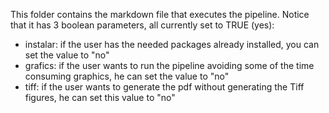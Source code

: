 This folder contains the markdown file that executes the pipeline.
Notice that it has 3 boolean parameters, all currently set to TRUE (yes):
- instalar: if the user has the needed packages already installed, you can set the value to "no"
- grafics: if the user wants to run the pipeline avoiding some of the time consuming graphics, he can set the value to "no"
- tiff: if the user wants to generate the pdf without generating the Tiff figures, he can set this value to "no"
